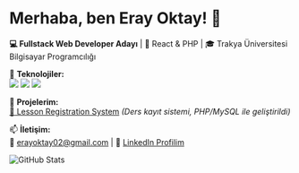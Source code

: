# Merhaba, ben Eray Oktay! 👋  
**💻 Fullstack Web Developer Adayı** | 🌱 React & PHP | 🎓 Trakya Üniversitesi Bilgisayar Programcılığı 

🔨 **Teknolojiler:**  
<img src="https://img.shields.io/badge/React-61DAFB?logo=react&logoColor=white" /> 
<img src="https://img.shields.io/badge/PHP-777BB4?logo=php&logoColor=white" /> 
<img src="https://img.shields.io/badge/MySQL-4479A1?logo=mysql&logoColor=white" />  

🚀 **Projelerim:**  
[📝 Lesson Registration System]([https://github.com/erayoktay/lesson-registration](https://github.com/ErayOktay/AcademicPortal1.0))  
*(Ders kayıt sistemi, PHP/MySQL ile geliştirildi)*  

📫 **İletişim:**  
📧 erayoktay02@gmail.com | 🔗 [LinkedIn Profilim]([https://linkedin.com/in/erayoktay](https://www.linkedin.com/in/eray-oktay-b80098296/))  

![GitHub Stats](https://github-readme-stats.vercel.app/api?username=erayoktay&show_icons=true&theme=radical)
